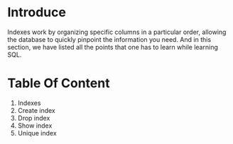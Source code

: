 # Introduce
Indexes work by organizing specific columns in a particular order, allowing the database to quickly pinpoint the information you need. And in this section, we have listed all the points that one has to learn while learning SQL.
# Table Of Content
1. Indexes
2. Create index
3. Drop index
4. Show index
5. Unique index
